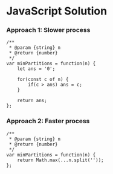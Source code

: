 
# JavaScript Solution


### Approach 1: Slower process
```JS
/**
 * @param {string} n
 * @return {number}
 */
var minPartitions = function(n) {
    let ans = '0';

    for(const c of n) {
        if(c > ans) ans = c;
    }

    return ans;
};
```

### Approach 2: Faster process
```JS
/**
 * @param {string} n
 * @return {number}
 */
var minPartitions = function(n) {
    return Math.max(...n.split(''));
};
```



